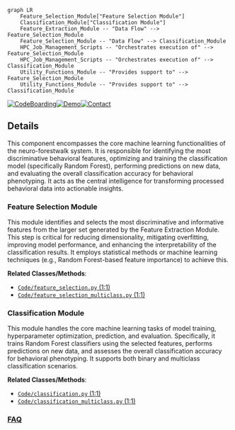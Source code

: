 ```mermaid
graph LR
    Feature_Selection_Module["Feature Selection Module"]
    Classification_Module["Classification Module"]
    Feature_Extraction_Module -- "Data Flow" --> Feature_Selection_Module
    Feature_Selection_Module -- "Data Flow" --> Classification_Module
    HPC_Job_Management_Scripts -- "Orchestrates execution of" --> Feature_Selection_Module
    HPC_Job_Management_Scripts -- "Orchestrates execution of" --> Classification_Module
    Utility_Functions_Module -- "Provides support to" --> Feature_Selection_Module
    Utility_Functions_Module -- "Provides support to" --> Classification_Module
```

[![CodeBoarding](https://img.shields.io/badge/Generated%20by-CodeBoarding-9cf?style=flat-square)](https://github.com/CodeBoarding/CodeBoarding)[![Demo](https://img.shields.io/badge/Try%20our-Demo-blue?style=flat-square)](https://www.codeboarding.org/demo)[![Contact](https://img.shields.io/badge/Contact%20us%20-%20contact@codeboarding.org-lightgrey?style=flat-square)](mailto:contact@codeboarding.org)

## Details

This component encompasses the core machine learning functionalities of the neuro-forestwalk system. It is responsible for identifying the most discriminative behavioral features, optimizing and training the classification model (specifically Random Forest), performing predictions on new data, and evaluating the overall classification accuracy for behavioral phenotyping. It acts as the central intelligence for transforming processed behavioral data into actionable insights.

### Feature Selection Module
This module identifies and selects the most discriminative and informative features from the larger set generated by the Feature Extraction Module. This step is critical for reducing dimensionality, mitigating overfitting, improving model performance, and enhancing the interpretability of the classification results. It employs statistical methods or machine learning techniques (e.g., Random Forest-based feature importance) to achieve this.


**Related Classes/Methods**:

- <a href="https://github.com/Roche/neuro-forestwalk/blob/main/Code/feature_selection.py#L1-L1" target="_blank" rel="noopener noreferrer">`Code/feature_selection.py` (1:1)</a>
- <a href="https://github.com/Roche/neuro-forestwalk/blob/main/Code/feature_selection_multiclass.py#L1-L1" target="_blank" rel="noopener noreferrer">`Code/feature_selection_multiclass.py` (1:1)</a>


### Classification Module
This module handles the core machine learning tasks of model training, hyperparameter optimization, prediction, and evaluation. Specifically, it trains Random Forest classifiers using the selected features, performs predictions on new data, and assesses the overall classification accuracy for behavioral phenotyping. It supports both binary and multiclass classification scenarios.


**Related Classes/Methods**:

- <a href="https://github.com/Roche/neuro-forestwalk/blob/main/Code/classification.py#L1-L1" target="_blank" rel="noopener noreferrer">`Code/classification.py` (1:1)</a>
- <a href="https://github.com/Roche/neuro-forestwalk/blob/main/Code/classification_multiclass.py#L1-L1" target="_blank" rel="noopener noreferrer">`Code/classification_multiclass.py` (1:1)</a>




### [FAQ](https://github.com/CodeBoarding/GeneratedOnBoardings/tree/main?tab=readme-ov-file#faq)
